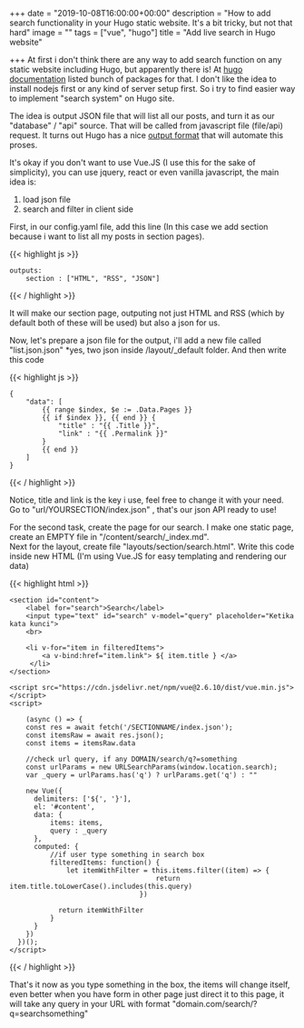+++
date = "2019-10-08T16:00:00+00:00"
description = "How to add search functionality in your Hugo static website. It's a bit tricky, but not that hard"
image = ""
tags = ["vue", "hugo"]
title = "Add live search in Hugo website"

+++
At first i don't think there are any way to add search function on any static website including Hugo, but apparently there is! At [hugo documentation](https://gohugo.io/tools/search/) listed bunch of packages for that. I don't like the idea to install nodejs first or any kind of server setup first. So i try to find easier way to implement "search system" on Hugo site.

The idea is output JSON file that will list all our posts, and turn it as our "database" / "api" source. That will be called from javascript file (file/api) request. It turns out Hugo has a nice [output format](https://gohugo.io/templates/output-formats/) that will automate this proses.

It's okay if you don't want to use Vue.JS (I use this for the sake of simplicity), you can use jquery, react or even vanilla javascript, the main idea is:

1. load json file
2. search and filter in client side

First, in our config.yaml file, add this line (In this case we add section because i want to list all my posts in section pages).

{{< highlight js >}}

    outputs:
        section : ["HTML", "RSS", "JSON"]

{{< / highlight >}}

It will make our section page, outputing not just HTML and RSS (which by default both of these will be used) but also a json for us.

Now, let's prepare a json file for the output, i'll add a new file called "list.json.json" *yes, two json inside /layout/_default folder. And then write this code

{{< highlight js >}}

    {
        "data": [
            {{ range $index, $e := .Data.Pages }}
            {{ if $index }}, {{ end }} {
                "title" : "{{ .Title }}",
                "link" : "{{ .Permalink }}"
            }
            {{ end }}
        ]
    }

{{< / highlight >}}

Notice, title and link is the key i use, feel free to change it with your need. Go to "url/YOURSECTION/index.json" , that's our json API ready to use!

For the second task, create the page for our search. I make one static page, create an EMPTY file in "/content/search/_index.md".  
Next for the layout, create file "layouts/section/search.html". Write this code inside new HTML (I'm using Vue.JS for easy templating and rendering our data)

{{< highlight html >}}

    <section id="content">
        <label for="search">Search</label>
        <input type="text" id="search" v-model="query" placeholder="Ketika kata kunci">
        <br>
    
        <li v-for="item in filteredItems">
            <a v-bind:href="item.link"> ${ item.title } </a>
         </li>
    </section>
    
    <script src="https://cdn.jsdelivr.net/npm/vue@2.6.10/dist/vue.min.js"> </script>
    <script>
    
        (async () => {
        const res = await fetch('/SECTIONNAME/index.json');
        const itemsRaw = await res.json();
        const items = itemsRaw.data
    
        //check url query, if any DOMAIN/search/q?=something
        const urlParams = new URLSearchParams(window.location.search);
        var _query = urlParams.has('q') ? urlParams.get('q') : ""
    
        new Vue({
          delimiters: ['${', '}'],
          el: '#content',
          data: {
              items: items,
              query : _query
          },
          computed: {
          	  //if user type something in search box
              filteredItems: function() {
                  let itemWithFilter = this.items.filter((item) => {
                                        return item.title.toLowerCase().includes(this.query)
                                    })
    
                return itemWithFilter
              }
          }
        })
      })();
    </script>

{{< / highlight >}}

That's it now as you type something in the box, the items will change itself, even better when you have form in other page just direct it to this page, it will take any query in your URL with format "domain.com/search/?q=searchsomething"